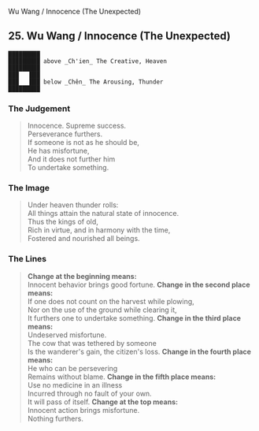 Wu Wang / Innocence (The Unexpected)
## 25. Wu Wang / Innocence (The Unexpected)
    █████████
    █████████ above _Ch'ien_ The Creative, Heaven  
    █████████
    ███   ███
    ███   ███ below _Chên_ The Arousing, Thunder  
    █████████
### The Judgement
> Innocence. Supreme success.  
 Perseverance furthers.  
 If someone is not as he should be,  
 He has misfortune,  
 And it does not further him  
 To undertake something.
### The Image
> Under heaven thunder rolls:  
 All things attain the natural state of innocence.  
 Thus the kings of old,  
 Rich in virtue, and in harmony with the time,  
 Fostered and nourished all beings.
### The Lines

 > **Change at the beginning means:**  
 Innocent behavior brings good fortune.
 > **Change in the second place means:**  
 If one does not count on the harvest while plowing,  
 Nor on the use of the ground while clearing it,  
 It furthers one to undertake something.
 > **Change in the third place means:**  
 Undeserved misfortune.  
 The cow that was tethered by someone  
 Is the wanderer's gain, the citizen's loss.
 > **Change in the fourth place means:**  
 He who can be persevering  
 Remains without blame.
 > **Change in the fifth place means:**  
 Use no medicine in an illness  
 Incurred through no fault of your own.  
 It will pass of itself.
 > **Change at the top means:**  
 Innocent action brings misfortune.  
 Nothing furthers.



